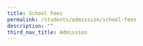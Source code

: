 ```yaml
---
title: School Fees
permalink: /students/admission/school-fees
description: ""
third_nav_title: Admission
---
```

